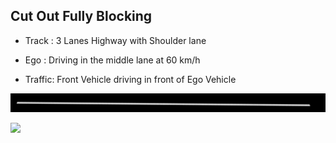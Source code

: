 ## Cut Out Fully Blocking

- Track : 3 Lanes Highway with Shoulder lane

- Ego : Driving in the middle lane at 60 km/h

- Traffic: Front Vehicle driving in front of Ego Vehicle 

![](https://raw.githubusercontent.com/PerpetuumProgress/OVAL-Assets/main/datasets/ALKS_Scenario_4.5_1_CutOutFullyBlocking_TEMPLATE/ALKS_Road_sc.PNG)

![](https://raw.githubusercontent.com/PerpetuumProgress/OVAL-Assets/main/datasets/ALKS_Scenario_4.5_1_CutOutFullyBlocking_TEMPLATE/ALKS_Scenario_4.5_1_CutOutFullyBlocking_TEMPLATE_gif.gif)
